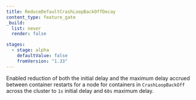 ```yaml
---
title: ReduceDefaultCrashLoopBackOffDecay
content_type: feature_gate
_build:
  list: never
  render: false

stages:
  - stage: alpha
    defaultValue: false
    fromVersion: "1.33"
---
```

Enabled reduction of both the initial delay and the maximum delay accrued
between container restarts for a node for containers in `CrashLoopBackOff`
across the cluster to `1s` initial delay and `60s` maximum delay.